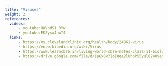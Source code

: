 ```yaml
---
title: "Viruses"
weight: 2
references:
  videos:
      - youtube:HWVbdS1_RYw
      - youtube:FKZysxJawT4
  links:
      - https://my.clevelandclinic.org/health/body/24861-virus
      - https://en.wikipedia.org/wiki/Virus
      - https://www.learncbse.in/living-world-cbse-notes-class-11-biology/
      - https://drive.google.com/file/d/1aGx0v7IoI8qe2lUhpP55yul624O9egHm/view
---
```

